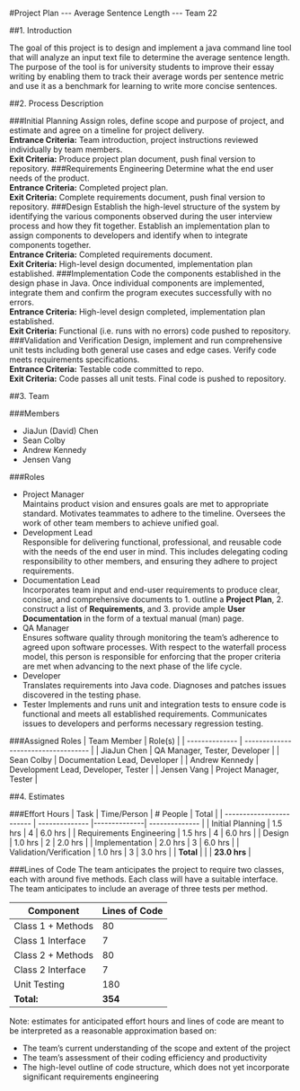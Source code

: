 #Project Plan --- Average Sentence Length --- Team 22

##1. Introduction

The goal of this project is to design and implement a java command line tool that will analyze an input text file to determine the average sentence length.  The purpose of the tool is for university students to improve their essay writing by enabling them to track their average words per sentence metric and use it as a benchmark for learning to write more concise sentences.

##2. Process Description

###Initial Planning
Assign roles, define scope and purpose of project, and estimate and agree on a timeline for project delivery.  
**Entrance Criteria:**  Team introduction, project instructions reviewed individually by team members.  
**Exit Criteria:**  Produce project plan document, push final version to repository.
###Requirements Engineering
Determine what the end user needs of the product.  
**Entrance Criteria:**  Completed project plan.  
**Exit Criteria:**  Complete requirements document, push final version to repository.
###Design
Establish the high-level structure of the system by identifying the various components observed during the user interview process and how they fit together. Establish an implementation plan to assign components to developers and identify when to integrate components together.  
**Entrance Criteria:**  Completed requirements document.  
**Exit Criteria:**  High-level design documented, implementation plan established.
###Implementation
Code the components established in the design phase in Java.  Once individual components are implemented, integrate them and confirm the program executes successfully with no errors.  
**Entrance Criteria:**  High-level design completed, implementation plan established.  
**Exit Criteria:**  Functional (i.e. runs with no errors) code pushed to repository.
###Validation and Verification
Design, implement and run comprehensive unit tests including both general use cases and edge cases.  Verify code meets requirements specifications.  
**Entrance Criteria:**  Testable code committed to repo.  
**Exit Criteria:**  Code passes all unit tests.  Final code is pushed to repository.
 
##3. Team

###Members
* JiaJun (David) Chen
* Sean Colby
* Andrew Kennedy
* Jensen Vang

###Roles
* Project Manager  
Maintains product vision and ensures goals are met to appropriate standard.  Motivates teammates to adhere to the timeline.  Oversees the work of other team members to achieve unified goal.
* Development Lead  
Responsible for delivering functional, professional, and reusable code with the needs of the end user in mind.  This includes delegating coding responsibility to other members, and ensuring they adhere to project requirements.
* Documentation Lead  
Incorporates team input and end-user requirements to produce clear, concise, and comprehensive documents to 1. outline a **Project Plan**, 2. construct a list of **Requirements**, and 3. provide ample **User Documentation** in the form of a textual manual (man) page.  
* QA Manager  
Ensures software quality through monitoring the team’s adherence to agreed upon software processes. With respect to the waterfall process model, this person is responsible for enforcing that the proper criteria are met when advancing to the next phase of the life cycle.
* Developer  
Translates requirements into Java code. Diagnoses and patches issues discovered in the testing phase. 
* Tester
Implements and runs unit and integration tests to ensure code is functional and meets all established requirements. Communicates issues to developers and performs necessary regression testing.

###Assigned Roles
| Team Member    | Role(s)                             |
| -------------- | ----------------------------------- |
| JiaJun Chen    | QA Manager, Tester, Developer       |
| Sean Colby     | Documentation Lead, Developer       |
| Andrew Kennedy | Development Lead, Developer, Tester |
| Jensen Vang    | Project Manager, Tester             |

##4. Estimates

###Effort Hours
| Task                     | Time/Person    | # People     | Total          |
| ------------------------ | -------------- |--------------| -------------- |
| Initial Planning         | 1.5 hrs        | 4            | 6.0 hrs        |
| Requirements Engineering | 1.5 hrs        | 4            | 6.0 hrs        |
| Design                   | 1.0 hrs        | 2            | 2.0 hrs        |
| Implementation           | 2.0 hrs        | 3            | 6.0 hrs        |
| Validation/Verification  | 1.0 hrs        | 3            | 3.0 hrs        |
| **Total**                |                |              | **23.0 hrs**   |  

                      
###Lines of Code
The team anticipates the project to require two classes, each with around five methods.  Each class will have a suitable interface.  The team anticipates to include an average of three tests per method.
 
| Component         | Lines of Code |
| ----------------- | ------------- |
| Class 1 + Methods | 80            |
| Class 1 Interface | 7             |
| Class 2 + Methods | 80            |
| Class 2 Interface | 7             |
| Unit Testing      | 180           |
| **Total:**        | **354**       |

Note: estimates for anticipated effort hours and lines of code are meant to be interpreted as a reasonable approximation based on:
* The team’s current understanding of the scope and extent of the project
* The team’s assessment of their coding efficiency and productivity
* The high-level outline of code structure, which does not yet incorporate significant requirements engineering



